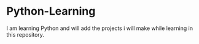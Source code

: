 # Python-Learning
I am learning Python and will add the projects i will make while learning in this repository.
